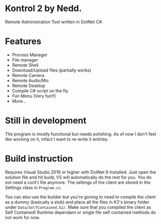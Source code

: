 # Kontrol 2 by Nedd.
Remote Administration Tool written in DotNet C#.

# Features
- Process Manager
- File manager
- Remote Shell
- Download/Upload files (partially works)
- Remote Camera
- Remote Audio/Mic
- Remote Desktop
- Compile C# script on the fly
- Fun Menu (Very fun!!)
- More...

# Still in development
The program is mostly functional but needs polishing. As of now I don't feel like working on it, infact I want to re-write it entirley.

# Build instruction
Requires Visual Studio 2019 or higher with DotNet 6 Installed. 
Just open the solution file and hit build, VS will automatically do the rest for you.
You do not need a conf.t file anymore. The settings of the client are stored in the Settings class in ```Program.cs```.

You can also use the builder but you're goning to need to compile the client as a dummy (basically a stub) and place all the files in K2's binary folder under `Data/SelfContained.k2/`.
Make sure that you compiled the client as Self Contained! Runtime dependant or single file self contained methods do not work for now.
